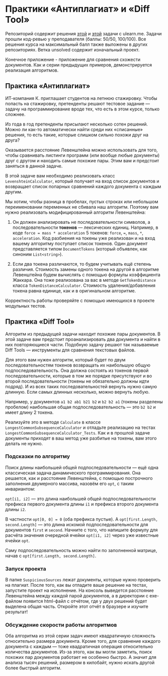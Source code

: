 ﻿﻿
# ﻿Практики «Антиплагиат» и «Diff Tool»
Репозиторий содержит решения [этой](https://ulearn.me/course/basicprogramming2/Praktika_Antiplagiat__56409c8e-d038-45f7-8e37-e98c027b7930) и [этой](https://ulearn.me/course/basicprogramming2/Praktika_Diff_Tool__d71f996c-3bb0-4909-8c03-47322c4f0498) задачи с ulearn.me.
Задачи прошли код-ревью у преподавателя (баллы: 50/50, 100/100). Все решения курса на максимальный балл также выложены в других репозиториях.
Ветка unsolved содержит изначальный проект.

Конечное приложение - приложение для сравнения схожести документов. Как и серии предыдущих примеров, демонстрируется реализация алгоритмов.

## Практика «Антиплагиат»
ИТ-компания К. приглашает студентов на летнюю стажировку. Чтобы попасть на стажировку, претенденты решают тестовое задание — задачу на программирование вроде тех, что есть в этом курсе, только сложнее.

Из года в год претенденты присылают несколько сотен решений. Можно ли как-то автоматически найти среди них «списанные» решения, то есть такие, которые слишком сильно похожи друг на друга?

Оказывается расстояние Левенштейна можно использовать для того, чтобы сравнивать листинги программ (или вообще любые документы) друг с другом и находить самые похожие пары. Этим вам и предстоит заняться в данной задаче.

В этой задаче вам необходимо реализовать класс  `LevenshteinCalculator`, который получает на вход список документов и возвращает список попарных сравнений каждого документа с каждым другим.

Мы хотим, чтобы разница в пробелах, пустых строках или небольшом переименовании переменных не сбивала наш алгоритм. Поэтому вам нужно реализовать модифицированный алгоритм Левенштейна:

1.  Он должен анализировать не последовательности символов, а последовательности  **токенов**  — лексических единиц. Например, в коде  `force = mass * acceleration`  5 токенов:  `force`,  `=`,  `mass`,  `*`,  `acceleration`. Код разбиения на токены уже реализован и на вход вашему алгоритму поступает список токенов. Один документ представляется типом  `DocumentTokens`  (который объявлен, как синоним  `List<string>`).
    
2.  Если два токена различаются, то будем учитывать ещё степень различия. Стоимость замены одного токена на другой в алгоритме Левенштейна будем вычислять с помощью формулы коэффициента Жаккара. Она тоже реализована за вас в методе  `GetTokenDistance`  класса  `TokenDistanceCalculator`. Стоимость удаления/добавления токена равна единице, как и в оригинальном алгоритме.
    

Корректность работы проверяйте с помощью имеющихся в проекте модульных тестов.

## Практика «Diff Tool»
Алгоритм из предыдущей задачи находит похожие пары документов. В этой задаче вам предстоит проанализировать два документа и найти в них повторяющиеся части. Подобную задачу решают так называемые Diff Tools — инструменты для сравнения текстовых файлов.

Для этого вам нужен алгоритм, который будет по двум последовательностям токенов возвращать их наибольшую общую подпоследовательность. Она должна состоять из токенов первой последовательности, которые в том же порядке присутствуют и во второй последовательности (токены не обязательно должны идти подряд). И из всех таких последовательностей вернуть нужно самую длинную. Если самых длинных несколько, можно вернуть любую.

Например, у документов  `a1 b2 ab1 b21 b2`  и  `b2 b2 a1`  (токены разделены пробелом) наибольшая общая подпоследовательность — это  `b2 b2`  и имеет длину 2 токена.

Реализуйте это в методе  `Calculate`  в классе  `LongestCommonSubsequenceCalculator`  и отладьте реализацию на тестах  `LongestCommonSubsequenceCalculator_Tests`. Как и в прошлой задаче документы приходят в ваш метод уже разбитые на токены, вам этого делать не нужно.

### Подсказки по алгоритму

Поиск длины наибольшей общей подпоследовательности — ещё одна классическая задача динамического программирования. Она решается, как и расстояние Левенштейна, с помощью построчного заполнения двумерного массива, назовём его  `opt`, с таким инвариантом:

`opt[i1, i2]`  — это длина наибольшей общей подпоследовательности префикса первого документа длины  `i1`  и префикса второго документа длины  `i2`.

В частности  `opt[0, 0] = 0`  (оба префикса пустые). А  `opt[first.Length, second.Length]`  — это длина искомой подпоследовательности для документов  `first`  и  `second`. Начните с того, что напишите формулу для расчёта значения очередной ячейки  `opt[i1, i2]`  через уже известные ячейки  `opt`.

Саму подпоследовательность можно найти по заполненной матрице, начав с  `opt[first.Length, second.Length]`.

### Запуск проекта

В папке  `SuspiciousSources`  лежат документы, которые нужно проверить на плагиат. После того, как вы отладите ваше решение на тестах, запустите проект на исполнение. На консоль выведется расстояние Левенштейна между каждой парой документов, а в директории с exe-файлом появится html-файл с отчётом, где у двух решений будет выделена общая часть. Откройте этот отчёт в браузере и изучите результат!

### Обсуждение скорости работы алгоритмов

Оба алгоритма из этой серии задач имеют квадратичную сложность относительно размера документа. Кроме того, для сравнение каждого документа с каждым — тоже квадратичная операция относительно количества документов. Из-за этого, как вы могли заметить, поиск похожих пар документов работает не особенно быстро. А значит для анализа тысяч решений, размером в килобайт, нужно искать другой более быстрый алгоритм.
